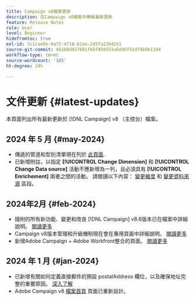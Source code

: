 ```yaml
---
title: Campaign v8檔案更新
description: 在Campaign v8檔案中瞭解最新更新
feature: Release Notes
role: User
level: Beginner
hidefromtoc: true
exl-id: 3c1cae6e-0a75-4f18-b1ee-2d5fa23b4251
source-git-commit: d6160d927601f66f450553a6dd6f91d74b0b1104
workflow-type: tm+mt
source-wordcount: '165'
ht-degree: 24%

---
```


# 文件更新 {#latest-updates}

本頁面列出所有最新更新於 [!DNL Campaign] v8 （主控台）檔案。


## 2024 年 5 月 {#may-2024}

* 傳遞的管道和型別清單現在列於 [此頁面](create-message.md).
* 已新增附註，以指定 **[!UICONTROL Change Dimension]** 和 **[!UICONTROL Change Data source]** 活動不應新增為一列，且必須具有 **[!UICONTROL Enrichement]** 兩者之間的活動。 請閱讀以下內容： [變更維度](../../automation/workflow/change-dimension.md) 和 [變更資料來源](../../automation/workflow/change-data-source.md) 區段。

## 2024年2月 {#feb-2024}

* 隨附的所有新功能、變更和改良 [!DNL Campaign] v8.6版本已在檔案中詳細說明。 [閱讀更多](release-notes.md)
* Campaign v8版本管理和升級機制現在會在專用頁面中詳細說明。 [閱讀更多](upgrades.md)
* 新增Adobe Campaign + Adobe Workfront整合的頁面。 [閱讀更多](../connect/ac-workfront.md)

## 2024 年 1 月 {#jan-2024}

* 已新增有關如何定義直接郵件的預設 postalAddress 欄位，以及確保地址完整的重要原因。 [深入了解](../send/direct-mail.md)
* Adobe Campaign v8 [檔案首頁](../campaign-home.md) 頁面已重新設計。
